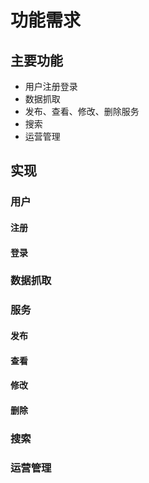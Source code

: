 # 功能需求

## 主要功能
+ 用户注册登录
+ 数据抓取
+ 发布、查看、修改、删除服务
+ 搜索
+ 运营管理  

## 实现
### 用户
#### 注册
#### 登录

### 数据抓取

### 服务
#### 发布
#### 查看
#### 修改
#### 删除

### 搜索

### 运营管理

